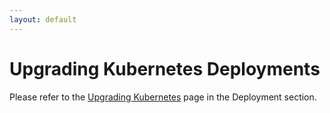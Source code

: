 ```yaml
---
layout: default
---
```

Upgrading Kubernetes Deployments
================================

Please refer to the [Upgrading Kubernetes](../../Deployment/Kubernetes/Upgrading.md)
page in the Deployment section.
